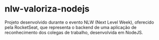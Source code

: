 # nlw-valoriza-nodejs
Projeto desenvolvido durante o evento NLW (Next Level Week), oferecido pela RocketSeat, que representa o backend de uma aplicação de reconhecimento dos colegas de trabalho, desenvolvida em NodeJS.
